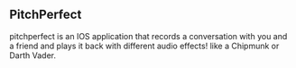 ## PitchPerfect

pitchperfect is an IOS application that records a conversation with you and a friend and plays it back with different audio effects! like a Chipmunk or Darth Vader.
